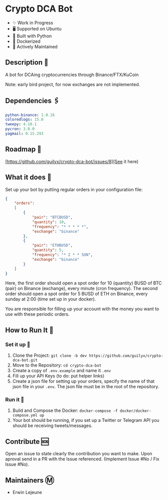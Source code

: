 # Crypto DCA Bot

- ✨ Work in Progress
- 🖥️ Supported on Ubuntu
- 🎌 Built with Python
- 🐋 Dockerized
- 🍻 Actively Maintained

## Description 📰

A bot for DCAing cryptocurrencies through Binance/FTX/KuCoin

Note: early bird project, for now exchanges are not implemented.

## Dependencies 🖇️

```yaml
python-binance: 1.0.16
coloredlogs: 15.0
tweepy: 4.10.1
pycron: 3.0.0
yagmail: 0.15.293
```

## Roadmap 🌱

[https://github.com/guilyx/crypto-dca-bot/issues/8](See it here)

## What it does 🔎

Set up your bot by putting regular orders in your configuration file:

```json
{
    "orders": 
    [
        {
            "pair": "BTCBUSD",
            "quantity": 10,
            "frequency": "* * * * *",
            "exchange": "binance"
        },
        {
            "pair": "ETHBUSD",
            "quantity": 5,
            "frequency": "* 2 * * SUN",
            "exchange": "binance"
        }
    ]
}
```

Here, the first order should open a spot order for 10 (quantity) BUSD of BTC (pair) on Binance (exchange), every minute (cron frequency). The second order should open a spot order for 5 BUSD of ETH on Binance, every sunday at 2:00 (time set up in your docker).

You are responsible for filling up your account with the money you want to use with these periodic orders.

## How to Run It 📑

### Set it up 💾

1. Clone the Project: `git clone -b dev https://github.com/guilyx/crypto-dca-bot.git`
2. Move to the Repository: `cd crypto-dca-bot`
3. Create a copy of `.env.example` and name it `.env`
4. Fill up your API Keys (to do: put helper links)
5. Create a json file for setting up your orders, specify the name of that json file in your `.env`. The json file must be in the root of the repository.

### Run it 💨

1. Build and Compose the Docker: `docker-compose -f docker/docker-compose.yml up`
2. Your bot should be running, if you set up a Twitter or Telegram API you should be receiving tweets/messages.

## Contribute 🆘

Open an issue to state clearly the contribution you want to make. Upon aproval send in a PR with the Issue referenced. (Implement Issue #No / Fix Issue #No).

## Maintainers Ⓜ️

- Erwin Lejeune